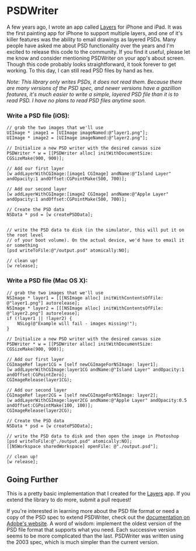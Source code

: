PSDWriter
======

A few years ago, I wrote an app called [Layers](http://layersforiphone.com/) for iPhone and iPad. It was the first painting app for iPhone to support multiple layers, and one of it's killer features was the ability to email drawings as layered PSDs. Many people have asked me about PSD functionality over the years and I'm excited to release this code to the community. If you find it useful, please let me know and consider mentioning PSDWriter on your app's about screen. Though this code probably looks straightforward, it took forever to get working. To this day, I can still read PSD files by hand as hex. 

*Note: This library only writes PSDs, it does not read them. Because there are many versions of the PSD spec, and newer versions have a gazillion features, it's much easier to write a simple, layered PSD file than it is to read PSD. I have no plans to read PSD files anytime soon.*

### Write a PSD file (iOS):


    // grab the two images that we'll use
    UIImage * image1 = [UIImage imageNamed:@"layer1.png"];
    UIImage * image2 = [UIImage imageNamed:@"layer2.png"];
    
    // Initialize a new PSD writer with the desired canvas size
    PSDWriter * w = [[PSDWriter alloc] initWithDocumentSize: CGSizeMake(900, 900)];
    
    // Add our first layer
    [w addLayerWithCGImage:[image1 CGImage] andName:@"Island Layer" andOpacity:1 andOffset:CGPointMake(500, 700)];
    
    // Add our second layer
    [w addLayerWithCGImage:[image2 CGImage] andName:@"Apple Layer" andOpacity:1 andOffset:CGPointMake(500, 700)];
    
    // Create the PSD data
    NSData * psd = [w createPSDData];
    
    
    // write the PSD data to disk (in the simulator, this will put it on the root level
    // of your boot volume). On the actual device, we'd have to email it or something
    [psd writeToFile:@"/output.psd" atomically:NO];
    
    // clean up!
    [w release];


### Write a PSD file (Mac OS X):

	// grab the two images that we'll use
    NSImage * layer1 = [[[NSImage alloc] initWithContentsOfFile: @"layer1.png"] autorelease];
    NSImage * layer2 = [[[NSImage alloc] initWithContentsOfFile: @"layer2.png"] autorelease];
    if (!layer1 || !layer2) {
        NSLog(@"Example will fail - images missing!");
    }
    
    // Initialize a new PSD writer with the desired canvas size
    PSDWriter * w = [[PSDWriter alloc] initWithDocumentSize: CGSizeMake(900, 900)];
    
    // Add our first layer
    CGImageRef layer1CG = [self newCGImageForNSImage: layer1];
    [w addLayerWithCGImage:layer1CG andName:@"Island Layer" andOpacity:1 andOffset:CGPointZero];
    CGImageRelease(layer1CG);
    
    // Add our second layer
    CGImageRef layer2CG = [self newCGImageForNSImage: layer2];
    [w addLayerWithCGImage:layer2CG andName:@"Apple Layer" andOpacity:0.5 andOffset:CGPointMake(100, 100)];
    CGImageRelease(layer2CG);
    
    // Create the PSD data
    NSData * psd = [w createPSDData];
    
    // write the PSD data to disk and then open the image in Photoshop
    [psd writeToFile:@"./output.psd" atomically:NO];
    [[NSWorkspace sharedWorkspace] openFile: @"./output.psd"];
    
    // clean up!
    [w release];
    
    
## Going Further

This is a pretty basic implementation that I created for the [Layers](http://layersforiphone.com/) app. If you extend the library to do more, submit a pull request!

If you're interested in learning more about the PSD file format or need a copy of the PSD spec to extend PSDWriter, check out the [documentation on Adobe's website](http://www.adobe.com/devnet-apps/photoshop/fileformatashtml/PhotoshopFileFormats.htm#50577409_72092). A word of wisdom: implement the oldest version of the PSD file format that supports what you need. Each successive version seems to be more complicated than the last. PSDWriter was written using the 2003 spec, which is much simpler than the current version.